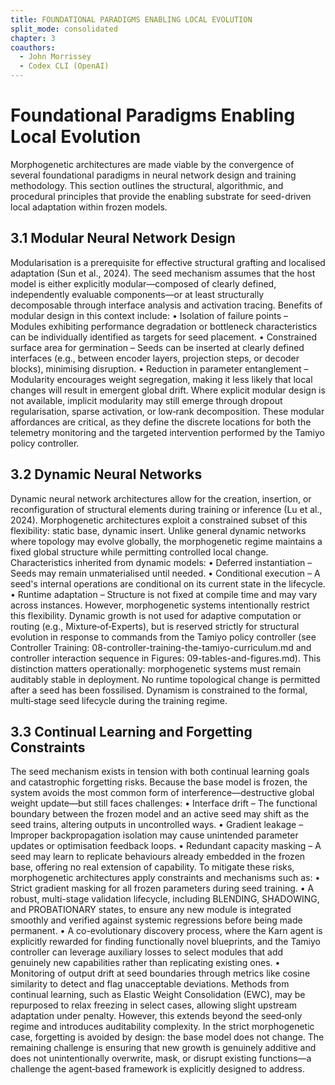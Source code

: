 ```yaml
---
title: FOUNDATIONAL PARADIGMS ENABLING LOCAL EVOLUTION
split_mode: consolidated
chapter: 3
coauthors:
  - John Morrissey
  - Codex CLI (OpenAI)
---
```


# Foundational Paradigms Enabling Local Evolution
Morphogenetic architectures are made viable by the convergence of several foundational paradigms in neural network design and training methodology. This section outlines the structural, algorithmic, and procedural principles that provide the enabling substrate for seed-driven local adaptation within frozen models.
## 3.1 Modular Neural Network Design
Modularisation is a prerequisite for effective structural grafting and localised adaptation (Sun et al., 2024). The seed mechanism assumes that the host model is either explicitly modular—composed of clearly defined, independently evaluable components—or at least structurally decomposable through interface analysis and activation tracing.
Benefits of modular design in this context include:
• Isolation of failure points – Modules exhibiting performance degradation or bottleneck characteristics can be individually identified as targets for seed placement.
• Constrained surface area for germination – Seeds can be inserted at clearly defined interfaces (e.g., between encoder layers, projection steps, or decoder blocks), minimising disruption.
• Reduction in parameter entanglement – Modularity encourages weight segregation, making it less likely that local changes will result in emergent global drift.
Where explicit modular design is not available, implicit modularity may still emerge through dropout regularisation, sparse activation, or low‑rank decomposition. These modular affordances are critical, as they define the discrete locations for both the telemetry monitoring and the targeted intervention performed by the Tamiyo policy controller.
## 3.2 Dynamic Neural Networks
Dynamic neural network architectures allow for the creation, insertion, or reconfiguration of structural elements during training or inference (Lu et al., 2024). Morphogenetic architectures exploit a constrained subset of this flexibility: static base, dynamic insert. Unlike general dynamic networks where topology may evolve globally, the morphogenetic regime maintains a fixed global structure while permitting controlled local change.
Characteristics inherited from dynamic models:
• Deferred instantiation – Seeds may remain unmaterialised until needed.
• Conditional execution – A seed's internal operations are conditional on its current state in the lifecycle.
• Runtime adaptation – Structure is not fixed at compile time and may vary across instances.
However, morphogenetic systems intentionally restrict this flexibility. Dynamic growth is not used for adaptive computation or routing (e.g., Mixture‑of‑Experts), but is reserved strictly for structural evolution in response to commands from the Tamiyo policy controller (see Controller Training: 08-controller-training-the-tamiyo-curriculum.md and controller interaction sequence in Figures: 09-tables-and-figures.md).
This distinction matters operationally: morphogenetic systems must remain auditably stable in deployment. No runtime topological change is permitted after a seed has been fossilised. Dynamism is constrained to the formal, multi‑stage seed lifecycle during the training regime.
## 3.3 Continual Learning and Forgetting Constraints
The seed mechanism exists in tension with both continual learning goals and catastrophic forgetting risks. Because the base model is frozen, the system avoids the most common form of interference—destructive global weight update—but still faces challenges:
• Interface drift – The functional boundary between the frozen model and an active seed may shift as the seed trains, altering outputs in uncontrolled ways.
• Gradient leakage – Improper backpropagation isolation may cause unintended parameter updates or optimisation feedback loops.
• Redundant capacity masking – A seed may learn to replicate behaviours already embedded in the frozen base, offering no real extension of capability.
To mitigate these risks, morphogenetic architectures apply constraints and mechanisms such as:
• Strict gradient masking for all frozen parameters during seed training.
• A robust, multi-stage validation lifecycle, including BLENDING, SHADOWING, and PROBATIONARY states, to ensure any new module is integrated smoothly and verified against systemic regressions before being made permanent.
• A co-evolutionary discovery process, where the Karn agent is explicitly rewarded for finding functionally novel blueprints, and the Tamiyo controller can leverage auxiliary losses to select modules that add genuinely new capabilities rather than replicating existing ones.
• Monitoring of output drift at seed boundaries through metrics like cosine similarity to detect and flag unacceptable deviations.
Methods from continual learning, such as Elastic Weight Consolidation (EWC), may be repurposed to relax freezing in select cases, allowing slight upstream adaptation under penalty. However, this extends beyond the seed‑only regime and introduces auditability complexity.
In the strict morphogenetic case, forgetting is avoided by design: the base model does not change. The remaining challenge is ensuring that new growth is genuinely additive and does not unintentionally overwrite, mask, or disrupt existing functions—a challenge the agent‑based framework is explicitly designed to address.
